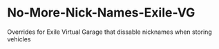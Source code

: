 # No-More-Nick-Names-Exile-VG
Overrides for Exile Virtual Garage that dissable nicknames when storing vehicles
